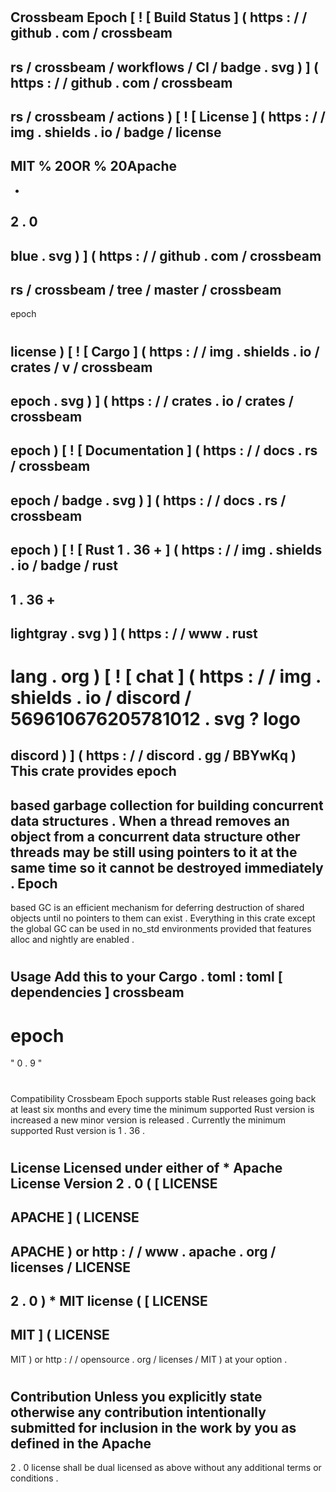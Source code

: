 #
Crossbeam
Epoch
[
!
[
Build
Status
]
(
https
:
/
/
github
.
com
/
crossbeam
-
rs
/
crossbeam
/
workflows
/
CI
/
badge
.
svg
)
]
(
https
:
/
/
github
.
com
/
crossbeam
-
rs
/
crossbeam
/
actions
)
[
!
[
License
]
(
https
:
/
/
img
.
shields
.
io
/
badge
/
license
-
MIT
%
20OR
%
20Apache
-
-
2
.
0
-
blue
.
svg
)
]
(
https
:
/
/
github
.
com
/
crossbeam
-
rs
/
crossbeam
/
tree
/
master
/
crossbeam
-
epoch
#
license
)
[
!
[
Cargo
]
(
https
:
/
/
img
.
shields
.
io
/
crates
/
v
/
crossbeam
-
epoch
.
svg
)
]
(
https
:
/
/
crates
.
io
/
crates
/
crossbeam
-
epoch
)
[
!
[
Documentation
]
(
https
:
/
/
docs
.
rs
/
crossbeam
-
epoch
/
badge
.
svg
)
]
(
https
:
/
/
docs
.
rs
/
crossbeam
-
epoch
)
[
!
[
Rust
1
.
36
+
]
(
https
:
/
/
img
.
shields
.
io
/
badge
/
rust
-
1
.
36
+
-
lightgray
.
svg
)
]
(
https
:
/
/
www
.
rust
-
lang
.
org
)
[
!
[
chat
]
(
https
:
/
/
img
.
shields
.
io
/
discord
/
569610676205781012
.
svg
?
logo
=
discord
)
]
(
https
:
/
/
discord
.
gg
/
BBYwKq
)
This
crate
provides
epoch
-
based
garbage
collection
for
building
concurrent
data
structures
.
When
a
thread
removes
an
object
from
a
concurrent
data
structure
other
threads
may
be
still
using
pointers
to
it
at
the
same
time
so
it
cannot
be
destroyed
immediately
.
Epoch
-
based
GC
is
an
efficient
mechanism
for
deferring
destruction
of
shared
objects
until
no
pointers
to
them
can
exist
.
Everything
in
this
crate
except
the
global
GC
can
be
used
in
no_std
environments
provided
that
features
alloc
and
nightly
are
enabled
.
#
#
Usage
Add
this
to
your
Cargo
.
toml
:
toml
[
dependencies
]
crossbeam
-
epoch
=
"
0
.
9
"
#
#
Compatibility
Crossbeam
Epoch
supports
stable
Rust
releases
going
back
at
least
six
months
and
every
time
the
minimum
supported
Rust
version
is
increased
a
new
minor
version
is
released
.
Currently
the
minimum
supported
Rust
version
is
1
.
36
.
#
#
License
Licensed
under
either
of
*
Apache
License
Version
2
.
0
(
[
LICENSE
-
APACHE
]
(
LICENSE
-
APACHE
)
or
http
:
/
/
www
.
apache
.
org
/
licenses
/
LICENSE
-
2
.
0
)
*
MIT
license
(
[
LICENSE
-
MIT
]
(
LICENSE
-
MIT
)
or
http
:
/
/
opensource
.
org
/
licenses
/
MIT
)
at
your
option
.
#
#
#
#
Contribution
Unless
you
explicitly
state
otherwise
any
contribution
intentionally
submitted
for
inclusion
in
the
work
by
you
as
defined
in
the
Apache
-
2
.
0
license
shall
be
dual
licensed
as
above
without
any
additional
terms
or
conditions
.
